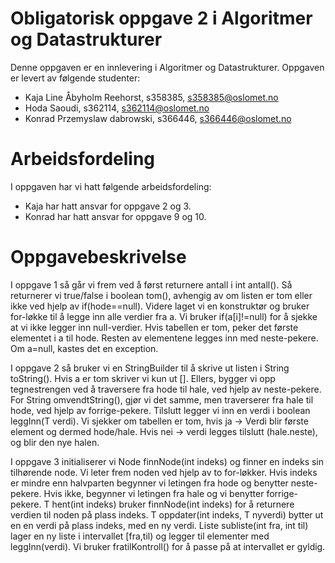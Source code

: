 # Obligatorisk oppgave 2 i Algoritmer og Datastrukturer

Denne oppgaven er en innlevering i Algoritmer og Datastrukturer. 
Oppgaven er levert av følgende studenter:
* Kaja Line Åbyholm Reehorst, s358385, s358385@oslomet.no
* Hoda Saoudi, s362114, s362114@oslomet.no
* Konrad Przemyslaw dabrowski, s366446, s366446@oslomet.no

# Arbeidsfordeling

I oppgaven har vi hatt følgende arbeidsfordeling:
* Kaja har hatt ansvar for oppgave 2 og 3.
* Konrad har hatt ansvar for oppgave 9 og 10.

# Oppgavebeskrivelse

I oppgave 1 så går vi frem ved å først returnere antall i int antall().
Så returnerer vi true/false i boolean tom(), avhengig av om listen er tom eller ikke ved hjelp av if(hode==null).
Videre laget vi en konstruktør og bruker for-løkke til å legge inn alle verdier fra a.
Vi bruker if(a[i]!=null) for å sjekke at vi ikke legger inn null-verdier.
Hvis tabellen er tom, peker det første elementet i a til hode.
Resten av elementene legges inn med neste-pekere.
Om a=null, kastes det en exception.

I oppgave 2 så bruker vi en StringBuilder til å skrive ut listen i String toString().
Hvis a er tom skriver vi kun ut [].
Ellers, bygger vi opp tegnestrengen ved å traversere fra hode til hale, ved hjelp av neste-pekere.
For String omvendtString(), gjør vi det samme, men traverserer fra hale til hode, ved hjelp av forrige-pekere.
Tilslutt legger vi inn en verdi i boolean leggInn(T verdi).
Vi sjekker om tabellen er tom, hvis ja -> Verdi blir første element og dermed hode/hale.
Hvis nei -> verdi legges tilslutt (hale.neste), og blir den nye halen.

I oppgave 3 initialiserer vi Node<T> finnNode(int indeks) og finner en indeks sin tilhørende node.
Vi leter frem noden ved hjelp av to for-løkker.
Hvis indeks er mindre enn halvparten begynner vi letingen fra hode og benytter neste-pekere.
Hvis ikke, begynner vi letingen fra hale og vi benytter forrige-pekere.
T hent(int indeks) bruker finnNode(int indeks) for å returnere verdien til noden på plass indeks.
T oppdater(int indeks, T nyverdi) bytter ut en en verdi på plass indeks, med en ny verdi.
Liste<T> subliste(int fra, int til) lager en ny liste i intervallet [fra,til) og legger til elementer med leggInn(verdi).
Vi bruker fratilKontroll() for å passe på at intervallet er gyldig.
